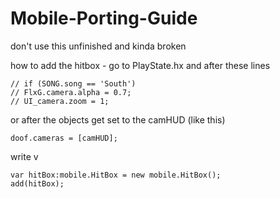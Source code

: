 # Mobile-Porting-Guide
don't use this unfinished and kinda broken

how to add the hitbox - go to PlayState.hx and after these lines 
```
// if (SONG.song == 'South')
// FlxG.camera.alpha = 0.7;
// UI_camera.zoom = 1;
```
or after the objects get set to the camHUD (like this)
```
doof.cameras = [camHUD];
```
write v

```
var hitBox:mobile.HitBox = new mobile.HitBox();
add(hitBox);
```
